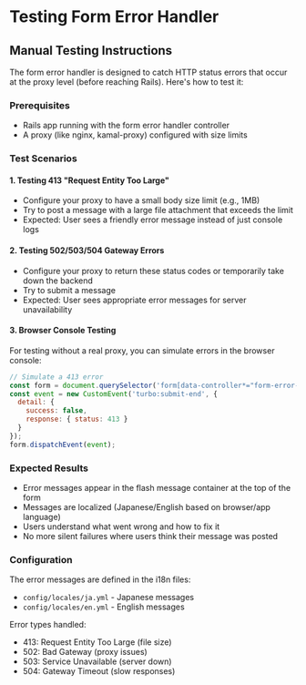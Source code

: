 # Testing Form Error Handler

## Manual Testing Instructions

The form error handler is designed to catch HTTP status errors that occur at the proxy level (before reaching Rails). Here's how to test it:

### Prerequisites
- Rails app running with the form error handler controller
- A proxy (like nginx, kamal-proxy) configured with size limits

### Test Scenarios

#### 1. Testing 413 "Request Entity Too Large"
- Configure your proxy to have a small body size limit (e.g., 1MB)
- Try to post a message with a large file attachment that exceeds the limit
- Expected: User sees a friendly error message instead of just console logs

#### 2. Testing 502/503/504 Gateway Errors
- Configure your proxy to return these status codes or temporarily take down the backend
- Try to submit a message
- Expected: User sees appropriate error messages for server unavailability

#### 3. Browser Console Testing
For testing without a real proxy, you can simulate errors in the browser console:

```javascript
// Simulate a 413 error
const form = document.querySelector('form[data-controller*="form-error-handler"]');
const event = new CustomEvent('turbo:submit-end', {
  detail: {
    success: false,
    response: { status: 413 }
  }
});
form.dispatchEvent(event);
```

### Expected Results
- Error messages appear in the flash message container at the top of the form
- Messages are localized (Japanese/English based on browser/app language)
- Users understand what went wrong and how to fix it
- No more silent failures where users think their message was posted

### Configuration
The error messages are defined in the i18n files:
- `config/locales/ja.yml` - Japanese messages
- `config/locales/en.yml` - English messages

Error types handled:
- 413: Request Entity Too Large (file size)
- 502: Bad Gateway (proxy issues)
- 503: Service Unavailable (server down)
- 504: Gateway Timeout (slow responses)